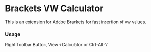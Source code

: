 Brackets VW Calculator
=================

This is an extension for Adobe Brackets for fast insertion of vw values.


### Usage
Right Toolbar Button, View->Calculator or Ctrl-Alt-V
